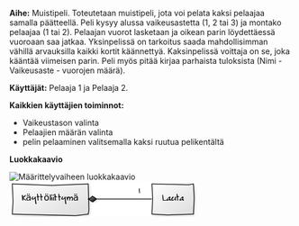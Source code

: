 **Aihe:** Muistipeli. Toteutetaan muistipeli, jota voi pelata kaksi pelaajaa samalla päätteellä.
Peli kysyy alussa vaikeusastetta (1, 2 tai 3) ja montako pelaajaa (1 tai 2). Pelaajan vuorot lasketaan ja oikean parin löydettäessä vuoroaan saa jatkaa. Yksinpelissä on tarkoitus saada mahdollisimman vähillä arvauksilla kaikki kortit käännettyä. Kaksinpelissä voittaja on se, joka kääntää viimeisen parin. Peli myös pitää kirjaa parhaista tuloksista (Nimi - Vaikeusaste - vuorojen määrä).

**Käyttäjät:** Pelaaja 1 ja Pelaaja 2.

**Kaikkien käyttäjien toiminnot:**

- Vaikeustason valinta
- Pelaajien määrän valinta
- pelin pelaaminen valitsemalla kaksi ruutua pelikentältä

**Luokkakaavio**

![Määrittelyvaiheen luokkakaavio](http://yuml.me/3c4f520e)
![Muistipeli tilanne DL3](https://github.com/CG89/Muistipeli/blob/master/dokumentaatio/MuistipeliTilanneDL3.png)
